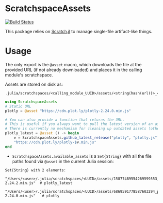 # ScratchspaceAssets

[![Build Status](https://github.com/joshday/ScratchspaceAssets.jl/actions/workflows/CI.yml/badge.svg?branch=main)](https://github.com/joshday/ScratchspaceAssets.jl/actions/workflows/CI.yml?query=branch%3Amain)


This package relies on [Scratch.jl](https://github.com/JuliaPackaging/Scratch.jl) to manage single-file artifact-like things.


# Usage

The only export is the `@asset` macro, which downloads the file at the provided URL (if not already downloaded)
and places it in the calling module's scratchspace.

Assets are stored on disk as:
```
.julia/scratchspaces/<calling_module_UUID>/assets/<string(hash(url))>_<basename(url)>
```

```julia
using ScratchspaceAssets
# Static URL
plotly = @asset "https://cdn.plot.ly/plotly-2.24.0.min.js"

# You can also provide a function that returns the URL.
# This is useful if you always want to pull the latest version of an asset.
# There is currently no mechanism for cleaning up outdated assets (other than what is already in Scratch.jl)
plotly_latest = @asset () -> begin
    v = ScratchspaceAssets.github_latest_release("plotly", "plotly.js")
    "https://cdn.plot.ly/plotly-$v.min.js"
end
```

- `ScratchspaceAssets.available_assets` is a `Set{String}` with all the file paths found via `@asset` in the current Julia session:

```
Set{String} with 2 elements:
  "/Users/<user>/.julia/scratchspaces/<UUID>/assets/15877489554269599553_plotly-2.24.2.min.js"  # plotly_latest
  "/Users/<user>/.julia/scratchspaces/<UUID>/assets/6869591778587603294_plotly-2.24.0.min.js"   # plotly
```
